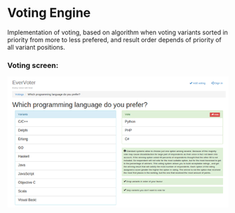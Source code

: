 Voting Engine
=============

Implementation of voting, based on algorithm when voting variants sorted in priority from more to less prefered, and result order depends of priority of all variant positions.

### Voting screen:

![Voting Screenshot](https://raw.githubusercontent.com/sokil/VotingEngine/master/docs/screen.png)

